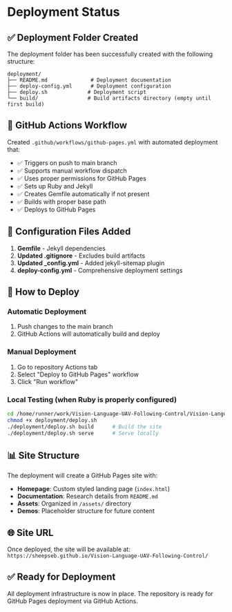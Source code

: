 # Deployment Status

## ✅ Deployment Folder Created

The deployment folder has been successfully created with the following structure:

```
deployment/
├── README.md              # Deployment documentation
├── deploy-config.yml      # Deployment configuration
├── deploy.sh             # Deployment script
└── build/                # Build artifacts directory (empty until first build)
```

## 📁 GitHub Actions Workflow

Created `.github/workflows/github-pages.yml` with automated deployment that:

- ✅ Triggers on push to main branch
- ✅ Supports manual workflow dispatch
- ✅ Uses proper permissions for GitHub Pages
- ✅ Sets up Ruby and Jekyll
- ✅ Creates Gemfile automatically if not present
- ✅ Builds with proper base path
- ✅ Deploys to GitHub Pages

## 🔧 Configuration Files Added

1. **Gemfile** - Jekyll dependencies
2. **Updated .gitignore** - Excludes build artifacts
3. **Updated _config.yml** - Added jekyll-sitemap plugin
4. **deploy-config.yml** - Comprehensive deployment settings

## 🚀 How to Deploy

### Automatic Deployment
1. Push changes to the main branch
2. GitHub Actions will automatically build and deploy

### Manual Deployment  
1. Go to repository Actions tab
2. Select "Deploy to GitHub Pages" workflow
3. Click "Run workflow"

### Local Testing (when Ruby is properly configured)
```bash
cd /home/runner/work/Vision-Language-UAV-Following-Control/Vision-Language-UAV-Following-Control
chmod +x deployment/deploy.sh
./deployment/deploy.sh build      # Build the site
./deployment/deploy.sh serve      # Serve locally
```

## 📊 Site Structure

The deployment will create a GitHub Pages site with:

- **Homepage**: Custom styled landing page (`index.html`) 
- **Documentation**: Research details from `README.md`
- **Assets**: Organized in `/assets/` directory
- **Demos**: Placeholder structure for future content

## 🌐 Site URL

Once deployed, the site will be available at:
`https://sheepseb.github.io/Vision-Language-UAV-Following-Control/`

## ✅ Ready for Deployment

All deployment infrastructure is now in place. The repository is ready for GitHub Pages deployment via GitHub Actions.